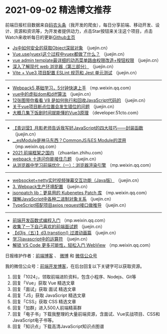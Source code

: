 # 2021-09-02 精选博文推荐

前端日报栏目数据来自[码农头条](https://toutiao.qdkfweb.cn/)（我开发的爬虫），每日分享前端、移动开发、设计、资源和资讯等，为开发者提供动力，点击Star按钮来关注这个项目，点击Watch来收听每日的更新[Github主页](https://github.com/kujian/frontendDaily)
* [Js中如何安全的获取Object深层对象](https://juejin.cn/post/7002884666952941576) （juejin.cn）
* [Vue.use(vuex)这个过程中vuex都做了什么？](https://juejin.cn/post/7002777596299591717) （juejin.cn）
* [vue admin template最详细的动态菜单路由权限改造+按钮权限](https://juejin.cn/post/7002874867167019045) （juejin.cn）
* [深入了解现代 web 浏览器（第三部分）](https://juejin.cn/post/7002774898053480484) （juejin.cn）
* [Vite + Vue3 项目配置 ESLint 规范和 Jest 单元测试](https://juejin.cn/post/7002869322737516581) （juejin.cn）

***
* [Webpack5 基础学习，5分钟快速上手](https://mp.weixin.qq.com/s?__biz=MzI0MzIyMDM5Ng==&mid=2649837492&idx=1&sn=d99420305eb732f54df003c1b3b31527) （mp.weixin.qq.com）
* [vue中的虚拟dom和diff算法](https://juejin.cn/post/7002873256470396959) （juejin.cn）
* [12张图带你看看 V8 是如何执行和回收JavaScript代码的](https://juejin.cn/post/7002763440800399391) （juejin.cn）
* [关于vue项目断点位置会发生错位的问题](https://juejin.cn/post/7002855786682515486) （juejin.cn）
* [大概几集下饭剧时间就能懂的Vue3原理](https://developer.51cto.com/art/202109/680154.htm) （developer.51cto.com）

***
* [【青训营】月影老师告诉我写好JavaScript的四大技巧——封装函数](https://juejin.cn/post/7002851081826861093) （juejin.cn）
* [__esModule是神马东西？CommonJS与ES Module的混用](https://mp.weixin.qq.com/s?__biz=MzU5NDM5MDg1Mw==&mid=2247492771&idx=1&sn=2f9da0b644ccca4bd7ecc75b97d672df) （mp.weixin.qq.com）
* [2021 前端框架之国内](https://zhuanlan.zhihu.com/p/405898628) （zhuanlan.zhihu.com）
* [webpack 十连问你能接住几题](https://juejin.cn/post/7002839760792190989) （juejin.cn）
* [从浏览器中学习前端优化（一）：浏览器渲染引擎](https://mp.weixin.qq.com/s/nQze76betmdclmooj9OpjA) （mp.weixin.qq.com）

***
* [websocket+netty实时视频弹幕交互功能（Java版）](https://juejin.cn/post/7002893023986057230) （juejin.cn）
* [3. Webpack生产环境配置](https://juejin.cn/post/7002837689120604191) （juejin.cn）
* [jsonpatch lib：更易用的 Kubenetes Patch 库](https://mp.weixin.qq.com/s?__biz=Mzk0NjIxMzU2Mg==&mid=2247483956&idx=1&sn=878fd87d8ebf4f29a582ae9708606050&chksm=c308c5e1f47f4cf70c4b20d49924fd619e9d0986cd40e8658c8367b2c0951402ff0b8d347e17&token=1194615922&lang=zh_CN#rd) （mp.weixin.qq.com）
* [理解JavaScript中各种二进制对象关系](https://juejin.cn/post/7002887836424929310) （juejin.cn）
* [TypeScript搭配项目axios request接口做推导](https://juejin.cn/post/7002829811177504798) （juejin.cn）

***
* [前端开发函数式编程入门](https://mp.weixin.qq.com/s/nHyDm_JWyuys245PBXpkqQ) （mp.weixin.qq.com）
* [收集了一下自己喜欢的前端面试题](https://juejin.cn/post/7002886646840426527) （juejin.cn）
* [【d3js（五）】d3.transtion() 过渡动画篇](https://juejin.cn/post/7002827433011314702) （juejin.cn）
* [学习javascript中的运算符](https://juejin.cn/post/7002886312441643039) （juejin.cn）
* [解锁 VS Code 更多可能性，轻松入门 WebView](https://mp.weixin.qq.com/s/FbUy8dzvR3x8EwxKF37V6w) （mp.weixin.qq.com）

日报维护作者：[前端博客](https://qdkfweb.cn/) 、 [微博](http://weibo.com/kujian) 和 [微信公众号](https://open.weixin.qq.com/qr/code?username=caibaojian_com)

我的微信公众号：[前端开发博客](https://open.weixin.qq.com/qr/code?username=caibaojian_com)，在后台回复以下关键字可以获取资源。

1. 回复「1024」，领取前端进阶资料，包含小程序、Nodejs、Git等
2. 回复「Vue」获取 Vue 精选文章
3. 回复「面试」获取 面试 精选文章
4. 回复「JS」获取 JavaScript 精选文章
5. 回复「CSS」获取 CSS 精选文章
6. 回复「加群」进入500人前端精英群
7. 回复「电子书」下载我整理的大量前端资源，含面试、Vue实战项目、CSS和JavaScript电子书等。
8. 回复「知识点」下载高清JavaScript知识点图谱